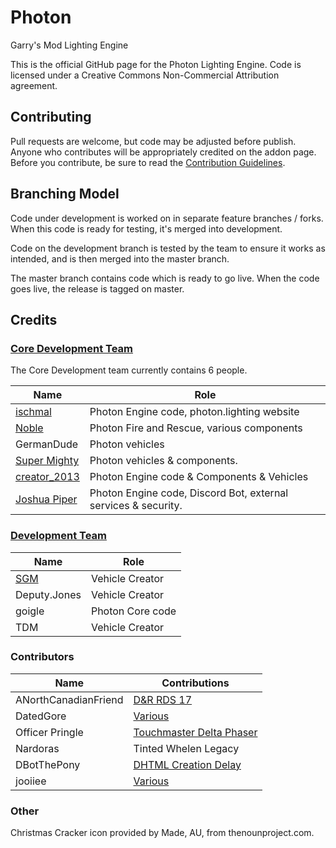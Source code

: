 # Photon
Garry's Mod Lighting Engine

This is the official GitHub page for the Photon Lighting Engine. Code is licensed under a Creative Commons Non-Commercial Attribution agreement.

## Contributing
Pull requests are welcome, but code may be adjusted before publish. Anyone who contributes will be appropriately credited on the addon page.
Before you contribute, be sure to read the [Contribution Guidelines](.github/CONTRIBUTING.md).

## Branching Model
Code under development is worked on in separate feature branches / forks. When this code is ready for testing, it's merged into development.

Code on the development branch is tested by the team to ensure it works as intended, and is then merged into the master branch.

The master branch contains code which is ready to go live. When the code goes live, the release is tagged on master.

## Credits

### [Core Development Team](.github/GOVERNANCE.md#core-development-team)

The Core Development team currently contains 6 people.

| Name | Role |
| --- | --- |
| [ischmal](https://github.com/ischmal) | Photon Engine code, photon.lighting website |
| [Noble](https://github.com/Noble-N9) | Photon Fire and Rescue, various components |
| GermanDude | Photon vehicles |
| [Super Mighty](https://github.com/SuperMighty1) | Photon vehicles & components. |
| [creator_2013](https://github.com/creator2013) | Photon Engine code & Components & Vehicles |
| [Joshua Piper](https://github.com/JoshPiper) | Photon Engine code, Discord Bot, external services & security.

### [Development Team](.github/GOVERNANCE.md#development)

| Name | Role |
| --- | --- |
| [SGM](https://github.com/SentryGunMan) | Vehicle Creator |
| Deputy.Jones | Vehicle Creator |
| goigle | Photon Core code |
| TDM | Vehicle Creator|

### Contributors
| Name | Contributions |
| --- | --- |
| ANorthCanadianFriend | [D&R RDS 17](https://github.com/photonle/Photon/pull/53) |
| DatedGore | [Various](https://github.com/photonle/Photon/pulls?q=is%3Apr+is%3Amerged+author%3ADatedGore) |
| Officer Pringle | [Touchmaster Delta Phaser](https://github.com/photonle/Photon/pull/63) |
| Nardoras | Tinted Whelen Legacy |
| DBotThePony | [DHTML Creation Delay](https://github.com/photonle/Photon/pull/129) |
| jooiiee | [Various](https://github.com/photonle/Photon/pulls?q=is%3Apr+is%3Amerged+author%3Ajooiiee) |

### Other

Christmas Cracker icon provided by Made, AU, from thenounproject.com.
